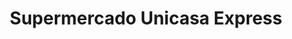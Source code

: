 ---
title: "Supermercado Unicasa Express"
url: /caracas/supermercado-unicasa-express/
shop: Supermarkt
---